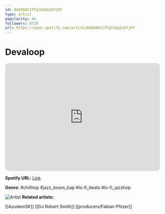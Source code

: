 ```yaml
---
id: 0eEQAbC1TFqlGdqIa5YjKY
type: artist
popularity: 44
followers: 8729
url: https://open.spotify.com/artist/0eEQAbC1TFqlGdqIa5YjKY
---
```

# Devaloop

<iframe style="border-radius:12px" src="https://open.spotify.com/embed/artist/0eEQAbC1TFqlGdqIa5YjKY" width="100%" height="352" frameBorder="0" allowfullscreen="" allow="autoplay; clipboard-write; encrypted-media; fullscreen; picture-in-picture" loading="lazy"></iframe>

**Spotify URL:** [Link](https://open.spotify.com/artist/0eEQAbC1TFqlGdqIa5YjKY)

**Genre:**  #chillhop #jazz_boom_bap #lo-fi_beats #lo-fi_jazzhop

![Artist](https://i.scdn.co/image/ab6761610000e5eb40a7a5993c87e046a6395107)
**Related artists:**

[[AzudemSK]]
[[DJ Robert Smith]]
[[producers/Fabian Pfitzer]]
